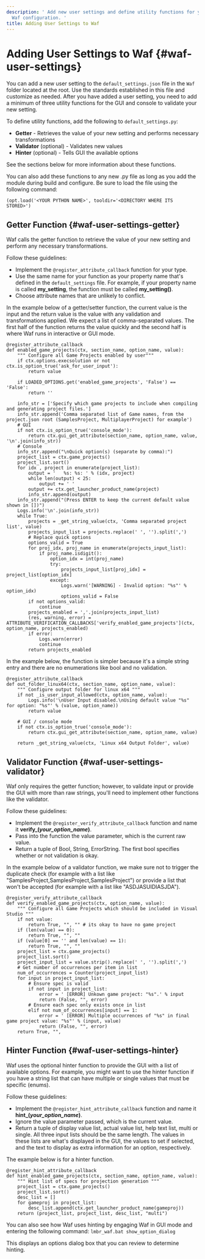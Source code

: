```yaml
---
description: ' Add new user settings and define utility functions for your &ALYlong;
  Waf configuration. '
title: Adding User Settings to Waf
---
```

# Adding User Settings to Waf {#waf-user-settings}

You can add a new user setting to the `default_settings.json` file in the `Waf` folder located at the root\. Use the standards established in this file and customize as needed\. After you have added a user setting, you need to add a minimum of three utility functions for the GUI and console to validate your new setting\. 

To define utility functions, add the following to `default_settings.py`:
+ **Getter** - Retrieves the value of your new setting and performs necessary transformations
+ **Validator** \(optional\) - Validates new values
+ **Hinter** \(optional\) - Tells GUI the available options

See the sections below for more information about these functions\.

You can also add these functions to any new \.py file as long as you add the module during build and configure\. Be sure to load the file using the following command:

```
(opt.load('<YOUR PYTHON NAME>', tooldir='<DIRECTORY WHERE ITS STORED>')
```

## Getter Function {#waf-user-settings-getter}

Waf calls the getter function to retrieve the value of your new setting and perform any necessary transformations\.

Follow these guidelines:
+ Implement the `@register_attribute_callback` function for your type\.
+ Use the same name for your function as your property name that's defined in the `default_settings` file\. For example, if your property name is called **my\_setting**, the function must be called **my\_setting\(\)**\.
+ Choose attribute names that are unlikely to conflict\.

In the example below of a getter/setter function, the current value is the input and the return value is the value with any validation and transformations applied\. We expect a list of comma\-separated values\. The first half of the function returns the value quickly and the second half is where Waf runs in interactive or GUI mode\.

```
@register_attribute_callback
def enabled_game_projects(ctx, section_name, option_name, value):
    """ Configure all Game Projects enabled by user"""
    if ctx.options.execsolution or not ctx.is_option_true('ask_for_user_input'):
        return value
 
    if LOADED_OPTIONS.get('enabled_game_projects', 'False') == 'False':
        return ''
 
    info_str = ['Specify which game projects to include when compiling and generating project files.']
    info_str.append('Comma separated list of Game names, from the project.json root (SamplesProject, MultiplayerProject) for example')
    # GUI
    if not ctx.is_option_true('console_mode'):
        return ctx.gui_get_attribute(section_name, option_name, value, '\n'.join(info_str))
    # Console
    info_str.append("\nQuick option(s) (separate by comma):")
    project_list = ctx.game_projects()
    project_list.sort()
    for idx , project in enumerate(project_list):
        output = '   %s: %s: ' % (idx, project)
        while len(output) < 25:
            output += ' '
        output += ctx.get_launcher_product_name(project)
        info_str.append(output)
    info_str.append("(Press ENTER to keep the current default value shown in [])")
    Logs.info('\n'.join(info_str))
    while True:
        projects = _get_string_value(ctx, 'Comma separated project list', value)
        projects_input_list = projects.replace(' ', '').split(',')
        # Replace quick options
        options_valid = True
        for proj_idx, proj_name in enumerate(projects_input_list):
            if proj_name.isdigit():
                option_idx = int(proj_name)
                try:
                    projects_input_list[proj_idx] = project_list[option_idx]
                except:
                    Logs.warn('[WARNING] - Invalid option: "%s"' % option_idx)
                    options_valid = False
        if not options_valid:
            continue
        projects_enabled = ','.join(projects_input_list)
        (res, warning, error) = ATTRIBUTE_VERIFICATION_CALLBACKS['verify_enabled_game_projects'](ctx, option_name, projects_enabled)
        if error:
            Logs.warn(error)
            continue
        return projects_enabled
```

In the example below, the function is simpler because it's a simple string entry and there are no enumerations like bool and no validation\.

```
@register_attribute_callback   
def out_folder_linux64(ctx, section_name, option_name, value):
    """ Configure output folder for linux x64 """
    if not _is_user_input_allowed(ctx, option_name, value):
        Logs.info('\nUser Input disabled.\nUsing default value "%s" for option: "%s"' % (value, option_name))
        return value
         
    # GUI / console mode
    if not ctx.is_option_true('console_mode'):
        return ctx.gui_get_attribute(section_name, option_name, value)
         
    return _get_string_value(ctx, 'Linux x64 Output Folder', value)
```

## Validator Function {#waf-user-settings-validator}

Waf only requires the getter function; however, to validate input or provide the GUI with more than raw strings, you'll need to implement other functions like the validator\.

Follow these guidelines:
+ Implement the `@register_verify_attribute_callback` function and name it **verify\_\(*your\_option\_name*\)**\.
+ Pass into the function the value parameter, which is the current raw value\.
+ Return a tuple of Bool, String, ErrorString\. The first bool specifies whether or not validation is okay\.

In the example below of a validator function, we make sure not to trigger the duplicate check \(for example with a list like "SamplesProject,SamplesProject,SamplesProject"\) or provide a list that won't be accepted \(for example with a list like "ASDJASUIDIASJDA"\)\.

```
@register_verify_attribute_callback
def verify_enabled_game_projects(ctx, option_name, value):
    """ Configure all Game Projects which should be included in Visual Studio """
    if not value:
        return True, "", "" # its okay to have no game project
    if (len(value) == 0):
        return True, "", ""
    if (value[0] == '' and len(value) == 1):
        return True, "", ""
    project_list = ctx.game_projects()
    project_list.sort()
    project_input_list = value.strip().replace(' ', '').split(',')
    # Get number of occurrences per item in list
    num_of_occurrences = Counter(project_input_list)
    for input in project_input_list:
        # Ensure spec is valid
        if not input in project_list:
            error = ' [ERROR] Unkown game project: "%s".' % input
            return (False, "", error)
        # Ensure each spec only exists once in list
        elif not num_of_occurrences[input] == 1:
            error = ' [ERROR] Multiple occurrences of "%s" in final game project value: "%s"' % (input, value)
            return (False, "", error)
    return True, "",
```

## Hinter Function {#waf-user-settings-hinter}

Waf uses the optional hinter function to provide the GUI with a list of available options\. For example, you might want to use the hinter function if you have a string list that can have multiple or single values that must be specific \(enums\)\.

Follow these guidelines:
+ Implement the `@register_hint_attribute_callback` function and name it **hint\_\(*your\_option\_name*\)**\.
+ Ignore the value parameter passed, which is the current value\.
+ Return a tuple of display value list, actual value list, help text list, multi or single\. All three input lists should be the same length\. The values in these lists are what's displayed in the GUI, the values to set if selected, and the text to display as extra information for an option, respectively\.

The example below is for a hinter function\.

```
@register_hint_attribute_callback
def hint_enabled_game_projects(ctx, section_name, option_name, value):
    """ Hint list of specs for projection generation """
    project_list = ctx.game_projects()
    project_list.sort()
    desc_list = []
    for gameproj in project_list:
        desc_list.append(ctx.get_launcher_product_name(gameproj))
    return (project_list, project_list, desc_list, "multi")
```

You can also see how Waf uses hinting by engaging Waf in GUI mode and entering the following command: `lmbr_waf.bat show_option_dialog` 

This displays an options dialog box that you can review to determine hinting\.